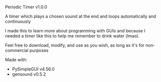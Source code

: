 Periodic Timer v1.0.0

A timer which plays a chosen sound at the end and loops automatically and continuously

I made this to learn more about programming with GUIs and because I needed a timer like this to help me remember to drink water (lmao).

Feel free to download, modify, and use as you wish, as long as it's for non-commercial purposes

Made with:
- PySimpleGUI v4.56.0
- gensound v0.5.2
